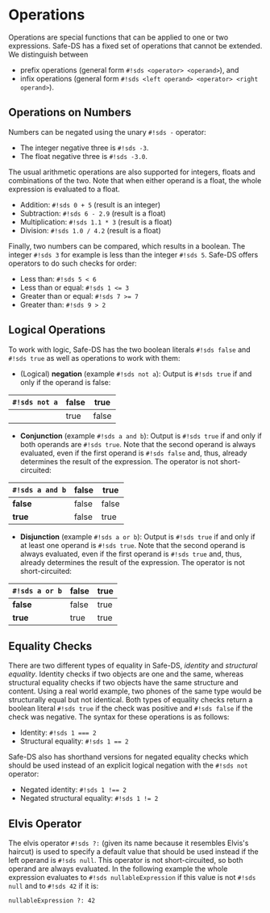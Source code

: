 # Operations

Operations are special functions that can be applied to one or two expressions. Safe-DS has a fixed set of operations that cannot be extended. We distinguish between

- prefix operations (general form `#!sds <operator> <operand>`), and
- infix operations (general form `#!sds <left operand> <operator> <right operand>`).

## Operations on Numbers

Numbers can be negated using the unary `#!sds -` operator:

- The integer negative three is `#!sds -3`.
- The float negative three is `#!sds -3.0`.

The usual arithmetic operations are also supported for integers, floats and combinations of the two. Note that when either operand is a float, the whole expression is evaluated to a float.

- Addition: `#!sds 0 + 5` (result is an integer)
- Subtraction: `#!sds 6 - 2.9` (result is a float)
- Multiplication: `#!sds 1.1 * 3` (result is a float)
- Division: `#!sds 1.0 / 4.2` (result is a float)

Finally, two numbers can be compared, which results in a boolean. The integer `#!sds 3` for example is less than the integer `#!sds 5`. Safe-DS offers operators to do such checks for order:

- Less than: `#!sds 5 < 6`
- Less than or equal: `#!sds 1 <= 3`
- Greater than or equal: `#!sds 7 >= 7`
- Greater than: `#!sds 9 > 2`

## Logical Operations

To work with logic, Safe-DS has the two boolean literals `#!sds false` and `#!sds true` as well as operations to work with them:

- (Logical) **negation** (example `#!sds not a`): Output is `#!sds true` if and only if the operand is false:

| `#!sds not a` | false | true  |
|---------|-------|-------|
| &nbsp;  | true  | false |

- **Conjunction** (example `#!sds a and b`): Output is `#!sds true` if and only if both operands are `#!sds true`. Note that the second operand is always evaluated, even if the first operand is `#!sds false` and, thus, already determines the result of the expression. The operator is not short-circuited:

| `#!sds a and b` | false | true  |
|-----------|-------|-------|
| **false** | false | false |
| **true**  | false | true  |

- **Disjunction** (example `#!sds a or b`): Output is `#!sds true` if and only if at least one operand is `#!sds true`. Note that the second operand is always evaluated, even if the first operand is `#!sds true` and, thus, already determines the result of the expression. The operator is not short-circuited:

| `#!sds a or b`  | false | true |
|-----------|-------|------|
| **false** | false | true |
| **true**  | true  | true |

## Equality Checks

There are two different types of equality in Safe-DS, _identity_ and _structural equality_. Identity checks if two objects are one and the same, whereas structural equality checks if two objects have the same structure and content. Using a real world example, two phones of the same type would be structurally equal but not identical. Both types of equality checks return a boolean literal `#!sds true` if the check was positive and `#!sds false` if the check was negative. The syntax for these operations is as follows:

- Identity: `#!sds 1 === 2`
- Structural equality: `#!sds 1 == 2`

Safe-DS also has shorthand versions for negated equality checks which should be used instead of an explicit logical negation with the `#!sds not` operator:

- Negated identity: `#!sds 1 !== 2`
- Negated structural equality: `#!sds 1 != 2`

## Elvis Operator

The elvis operator `#!sds ?:` (given its name because it resembles Elvis's haircut) is used to specify a default value that should be used instead if the left operand is `#!sds null`. This operator is not short-circuited, so both operand are always evaluated. In the following example the whole expression evaluates to `#!sds nullableExpression` if this value is not `#!sds null` and to `#!sds 42` if it is:

```sds
nullableExpression ?: 42
```
